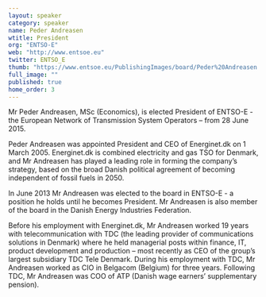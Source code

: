 ```yaml
---
layout: speaker
category: speaker
name: Peder Andreasen
wtitle: President
org: "ENTSO-E"
web: "http://www.entsoe.eu"
twitter: ENTSO_E
thumb: "https://www.entsoe.eu/PublishingImages/board/Peder%20Andreasen.jpg"
full_image: ""
published: true
home_order: 3
---
```



Mr Peder Andreasen, MSc (Economics), is elected President of ENTSO-E - the European Network of Transmission System Operators – from 28 June 2015. 

Peder Andreasen was appointed President and CEO of Energinet.dk on 1 March 2005. Energinet.dk is combined electricity and gas TSO for Denmark, and Mr Andreasen has played a leading role in forming the company’s strategy, based on the broad Danish political agreement of becoming independent of fossil fuels in 2050.

In June 2013 Mr Andreasen was elected to the board in ENTSO-E - a position he holds until he becomes President. Mr Andreasen is also member of the board in the Danish Energy Industries Federation.

Before his employment with Energinet.dk, Mr Andreasen worked 19 years with telecommunication with TDC (the leading provider of communications solutions in Denmark) where he held managerial posts within finance, IT, product development and production – most recently as CEO of the group’s largest subsidiary TDC Tele Denmark. During his employment with TDC, Mr Andreasen worked as CIO in Belgacom (Belgium) for three years. Following TDC, Mr Andreasen was COO of ATP (Danish wage earners’ supplementary pension).
